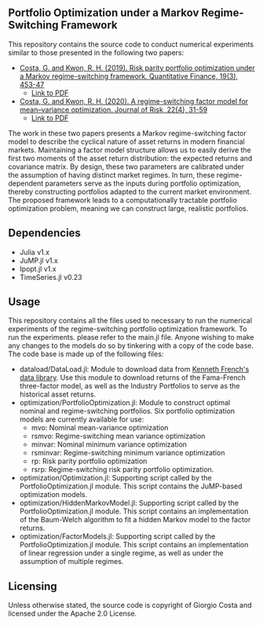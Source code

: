 ## Portfolio Optimization under a Markov Regime-Switching Framework ##
 This repository contains the source code to conduct numerical experiments similar to those presented in the following two papers:
 - [Costa, G. and Kwon, R. H. (2019). Risk parity portfolio optimization under a Markov regime-switching framework. Quantitative Finance, 19(3), 453-47](https://www.tandfonline.com/doi/abs/10.1080/14697688.2018.1486036?journalCode=rquf20)
    - [Link to PDF](https://www.researchgate.net/profile/Giorgio-Costa-2/publication/326756996_Risk_parity_portfolio_optimization_under_a_Markov_regime-switching_framework/links/5e0992d74585159aa4a47d19/Risk-parity-portfolio-optimization-under-a-Markov-regime-switching-framework.pdf)
 - [Costa, G. and Kwon, R. H. (2020). A regime-switching factor model for mean–variance optimization. Journal of Risk, 22(4), 31-59](https://www.risk.net/journal-of-operational-risk/7535001/a-regime-switching-factor-model-for-mean-variance-optimization)
    - [Link to PDF](https://www.researchgate.net/profile/Giorgio-Costa-2/publication/341752309_A_Regime-Switching_Factor_Model_for_Mean-Variance_Optimization/links/61ddd756323a2268f9997b5f/A-Regime-Switching-Factor-Model-for-Mean-Variance-Optimization.pdf)
 
The work in these two papers presents a Markov regime-switching factor model to describe the cyclical nature of asset returns in modern financial markets. Maintaining a factor model structure allows us to easily derive the first two moments of the asset return distribution: the expected returns and covariance matrix. By design, these two parameters are calibrated under the assumption of having distinct market regimes. In turn, these regime-dependent parameters serve as the inputs during portfolio optimization, thereby constructing portfolios adapted to the current market environment. The proposed framework leads to a computationally tractable portfolio optimization problem, meaning we can construct large, realistic portfolios. 

## Dependencies ##
- Julia v1.x
- JuMP.jl v1.x
- Ipopt.jl v1.x
- TimeSeries.jl v0.23

## Usage ##
This repository contains all the files used to necessary to run the numerical experiments of the regime-switching portfolio optimization framework. To run the experiments. please refer to the main.jl file. Anyone wishing to make any changes to the models do so by tinkering with a copy of the code base. The code base is made up of the following files:
- dataload/DataLoad.jl: Module to download data from [Kenneth French's data library](https://mba.tuck.dartmouth.edu/pages/faculty/ken.french/data_library.html). Use this module to download returns of the Fama-French three-factor model, as well as the Industry Portfolios to serve as the historical asset returns. 
- optimization/PortfolioOptimization.jl: Module to construct optimal nominal and regime-switching portfolios. Six portfolio optimization models are currently available for use:
   - mvo: Nominal mean-variance optimization
   - rsmvo: Regime-switching mean variance optimization
   - minvar: Nominal minimum variance optimization
   - rsminvar: Regime-switching minimum variance optimization
   - rp: Risk parity portfolio optimization
   - rsrp: Regime-switching risk parity portfolio optimization.
- optimization/Optimization.jl: Supporting script called by the PortfolioOptimization.jl module. This script contains the JuMP-based optimization models.
- optimization/HiddenMarkovModel.jl: Supporting script called by the PortfolioOptimization.jl module. This script contains an implementation of the Baum-Welch algorithm to fit a hidden Markov model to the factor returns. 
- optimization/FactorModels.jl: Supporting script called by the PortfolioOptimization.jl module. This script contains an implementation of linear regression under a single regime, as well as under the assumption of multiple regimes. 

## Licensing ##
Unless otherwise stated, the source code is copyright of Giorgio Costa and licensed under the Apache 2.0 License.


 
